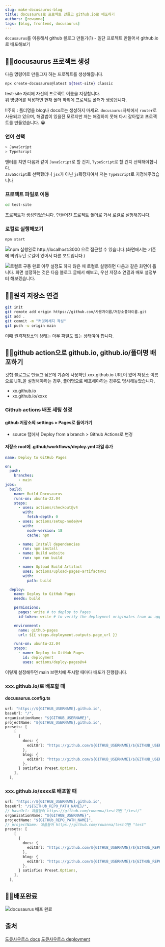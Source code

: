 ```yaml
---
slug: make-docusaurus-blog
title: docusaurus로 프로젝트 만들고 github.io로 배포하기
authors: [rowanna]
tags: [blog, frontend, docusaurus]
---
```


`docusaurus`를 이용해서 github 블로그 만들기(1) - 일단 프로젝트 만들어서 github.io로 배포해보기

<!-- truncate -->

## 👩‍💻docusaurus 프로젝트 생성

다음 명령어로 만들고자 하는 프로젝트를 생성해줍니다.

```bash
npx create-docusaurus@latest ${test-site} classic
```

test-site 자리에 자신의 프로젝트 이름을 지정합니다.  
위 명령어를 적용하면 현재 폴더 하위에 프로젝트 폴더가 생성됩니다.

‼️주의 : 폴더명을 blog나 docs로는 생성하지 마세요. `docusaurus`자체에서 `router`로 사용되고 있으며, 해결법이 있을진 모르지만 저는 해결하지 못해 다시 갈아엎고 프로젝트를 만들었습니다. 😭

### 언어 선택

```bash
> JavaScript
> TypeScript
```

엔터를 치면 다음과 같이 `JavaScript`로 할 건지, `TypeScript`로 할 건지 선택해야합니다.  
`JavaScript`로 선택했더니 `jsx`가 아닌 `js`확장자여서 저는 `TypeScript`로 지정해주었습니다

### 프로젝트 파일로 이동

```bash
cd test-site
```

프로젝트가 생성되었습니다. 만들어진 프로젝트 폴더로 가서 로컬로 실행해봅니다.

### 로컬로 실행해보기

```bash
npm start
```

![npm 실행완료](image.png)
http://localhost:3000 으로 접근할 수 있습니다.(화면에서는 기존에 띄워두던 로컬이 있어서 다른 포트입니다.)

![로컬로 구동 완료](image-1.png)
아무 설정도 하지 않은 채 로컬로 실행하면 다음과 같은 화면이 뜹니다.
화면 설정하는 것은 다음 블로그 글에서 해보고, 우선 저장소 연결과 배포 설정부터 해보겠습니다.

## 👩‍💻원격 저장소 연결

```bash
git init
git remote add origin https://github.com/사용자이름/저장소폴더이름.git
git add .
git commit -m "커밋메세지 작성"
git push -u origin main
```

이때 원격저장소의 상태는 아무 파일도 없는 상태여야 합니다.

## 👩‍💻github action으로 github.io, github.io/폴더명 배포하기

깃헙 블로그로 만들고 싶은데 기존에 사용하던 xxx.github.io URL이 있어 저장소 이름으로 URL을 설정해야하는 경우, 폴더명으로 배포해야하는 경우도 명시해놓았습니다.

- xx.github.io
- xx.github.io/xxxx

### Github actions 배포 세팅 설정

#### github 저장소의 settings > Pages로 들어가기

- source 탭에서 Deploy from a branch > Github Actions로 변경

#### 저장소 root에 .github/workflows/deploy.yml 파일 추가

```yml
name: Deploy to GitHub Pages

on:
  push:
    branches:
      - main
jobs:
  build:
    name: Build Docusaurus
    runs-on: ubuntu-22.04
    steps:
      - uses: actions/checkout@v4
        with:
          fetch-depth: 0
      - uses: actions/setup-node@v4
        with:
          node-version: 18
          cache: npm

      - name: Install dependencies
        run: npm install
      - name: Build website
        run: npm run build

      - name: Upload Build Artifact
        uses: actions/upload-pages-artifact@v3
        with:
          path: build

  deploy:
    name: Deploy to GitHub Pages
    needs: build

    permissions:
      pages: write # to deploy to Pages
      id-token: write # to verify the deployment originates from an appropriate source

    environment:
      name: github-pages
      url: ${{ steps.deployment.outputs.page_url }}

    runs-on: ubuntu-22.04
    steps:
      - name: Deploy to GitHub Pages
        id: deployment
        uses: actions/deploy-pages@v4
```

이렇게 설정해두면 main 브랜치에 푸시할 때마다 배포가 진행됩니다.

### xxx.github.io/로 배포할 때

#### docusaurus.config.ts

```typescript
url: "https://${GITHUB_USERNAME}.github.io",
baseUrl: "/",
organizationName: "${GITHUB_USERNAME}",
projectName: "${GITHUB_USERNAME}.github.io",
presets: [
    [
      {
        docs: {
          editUrl: "https://github.com/${GITHUB_USERNAME}/${GITHUB_USERNAME}.github.io/tree/main",
        },
        blog: {
          editUrl: "https://github.com/${GITHUB_USERNAME}/${GITHUB_USERNAME}.github.io/tree/main",
        },
      } satisfies Preset.Options,
    ],
  ],
```

### xxx.github.io/xxxx로 배포할 때

```typescript
url: "https://${GITHUB_USERNAME}.github.io",
baseUrl: "/${GITHUb_REPO_PATH_NAME}/",
// baseUrl: 예를들어 https://github.com/rowanna/test이면 "/test/"
organizationName: "${GITHUB_USERNAME}",
projectName: "${GITHUb_REPO_PATH_NAME}",
// projectName: 예를들어 https://github.com/rowanna/test이면 "test"
presets: [
    [
      {
        docs: {
          editUrl: "https://github.com/${GITHUB_USERNAME}/${GITHUb_REPO_PATH_NAME}/tree/main",
        },
        blog: {
          editUrl: "https://github.com/${GITHUB_USERNAME}/${GITHUb_REPO_PATH_NAME}/tree/main",
        },
      } satisfies Preset.Options,
    ],
  ],
```

## 👩‍💻배포완료

![docusaurus 배포 완료](image-2.png)

## 출처

[도큐사우르스 docs](https://docusaurus.io/docs)
[도큐사우르스 deployment](https://docusaurus.io/docs/deployment)
